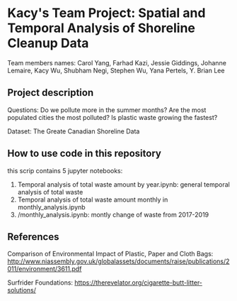 # Kacy's Team Project: Spatial and Temporal Analysis of  Shoreline Cleanup Data

Team members names: Carol Yang, Farhad Kazi, Jessie Giddings, Johanne Lemaire, Kacy Wu, Shubham Negi, Stephen Wu, Yana Pertels, Y. Brian Lee 

## Project description

Questions:
Do we pollute more in the summer months?
Are the most populated cities the most polluted?
Is plastic waste growing the fastest? 

Dataset:
The Greate Canadian Shoreline Data

## How to use code in this repository

this scrip contains 5 jupyter notebooks:
1. Temporal analysis of total waste amount by year.ipynb: general temporal analysis of total waste
2. Temporal analysis of total waste amount monthly in monthly_analysis.ipynb
3. /monthly_analysis.ipynb: montly change of waste from 2017-2019
 
## References
Comparison of Environmental Impact of Plastic, Paper and Cloth Bags: http://www.niassembly.gov.uk/globalassets/documents/raise/publications/2011/environment/3611.pdf

Surfrider Foundations: 
https://therevelator.org/cigarette-butt-litter-solutions/
